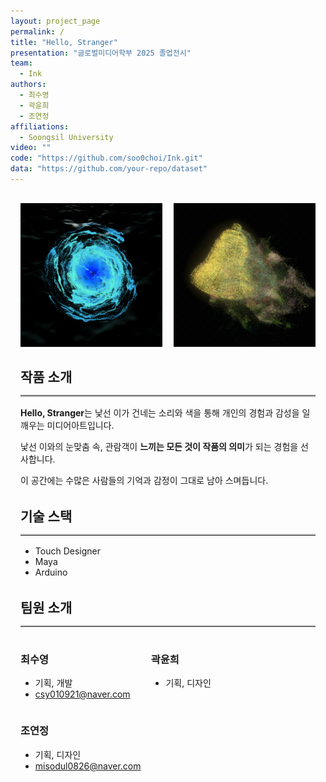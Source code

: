 ```yaml
---
layout: project_page
permalink: /
title: "Hello, Stranger"
presentation: "글로벌미디어학부 2025 졸업전시"
team:
  - Ink
authors:
  - 최수영
  - 곽윤희
  - 조연정
affiliations:
  - Soongsil University
video: ""
code: "https://github.com/soo0choi/Ink.git"
data: "https://github.com/your-repo/dataset"
---
```


<style>
  /* 전체 컨테이너 가운데 정렬, 적절한 최대 너비 지정 */
  .project-container {
    max-width: 900px;
    margin: 0 auto;
    padding: 1rem;
  }
  /* 이미지 블록 */
  .image-row {
    display: flex;
    justify-content: space-between;
    gap: 1rem;
    margin-bottom: 2rem;
  }
  .image-row img {
    width: 48%;
    height: auto;
    display: block;
  }
  /* 각 section 제목과 내용 간격 */
  section {
    margin-bottom: 2rem;
  }
  section h2 {
    margin-bottom: 0.5rem;
  }
  hr {
    border: none;
    border-top: 2px solid #ccc;
    margin-bottom: 1rem;
  }
  /* 팀원 소개: inline-block 으로 가로배치, 모바일에서는 세로로 쌓임 */
  .team-member {
    display: inline-block;
    vertical-align: top;
    width: 30%;
    min-width: 200px;
    margin-right: 1%;
  }
  .team-member:last-child {
    margin-right: 0;
  }
</style>

<div class="project-container">

  <!-- 이미지 행 -->
  <div class="image-row">
    <img src="images/wave01.png" alt="wave 001">
    <img src="images/bell01.jpg" alt="bell 001">
  </div>

  <!-- 작품 소개 -->
  <section>
    <h2>작품 소개</h2>
    <hr>
    <p><strong>Hello, Stranger</strong>는 낯선 이가 건네는 소리와 색을 통해 개인의 경험과 감성을 일깨우는 미디어아트입니다.</p>
    <p>낯선 이와의 눈맞춤 속, 관람객이 <strong>느끼는 모든 것이 작품의 의미</strong>가 되는 경험을 선사합니다.</p>
    <p>이 공간에는 수많은 사람들의 기억과 감정이 그대로 남아 스며듭니다.</p>
  </section>

  <!-- 기술 스택 -->
  <section>
    <h2>기술 스택</h2>
    <hr>
    <ul>
      <li>Touch Designer</li>
      <li>Maya</li>
      <li>Arduino</li>
    </ul>
  </section>

  <!-- 팀원 소개 -->
  <section>
    <h2>팀원 소개</h2>
    <hr>
    <div class="team-member">
      <h3>최수영</h3>
      <ul>
        <li>기획, 개발</li>
        <li><a href="mailto:csy010921@naver.com">csy010921@naver.com</a></li>
      </ul>
    </div>
    <div class="team-member">
      <h3>곽윤희</h3>
      <ul>
        <li>기획, 디자인</li>
      </ul>
    </div>
    <div class="team-member">
      <h3>조연정</h3>
      <ul>
        <li>기획, 디자인</li>
        <li><a href="mailto:misodul0826@naver.com">misodul0826@naver.com</a></li>
      </ul>
    </div>
  </section>

</div>

